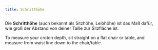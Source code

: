 ```yaml
---
title: Schritthöhe
---
```


Die **Schritthöhe** (auch bekannt als Sitzhöhe, Leibhöhe) ist das Maß dafür, wie groß der Abstand von deiner Taille zur Sitzfläche ist.

To measure your crotch depth, sit straight on a flat chair or table, and measure from waist line down to the chair/table.
<MeasieImage />
